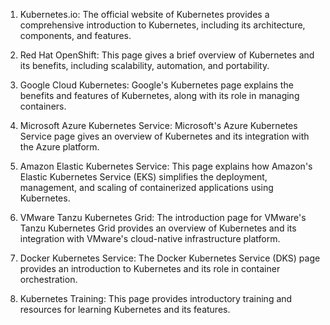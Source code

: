 

1. Kubernetes.io: The official website of Kubernetes provides a comprehensive introduction to Kubernetes, including its architecture, components, and features.

2. Red Hat OpenShift: This page gives a brief overview of Kubernetes and its benefits, including scalability, automation, and portability.

3. Google Cloud Kubernetes: Google's Kubernetes page explains the benefits and features of Kubernetes, along with its role in managing containers.

4. Microsoft Azure Kubernetes Service: Microsoft's Azure Kubernetes Service page gives an overview of Kubernetes and its integration with the Azure platform.

5. Amazon Elastic Kubernetes Service: This page explains how Amazon's Elastic Kubernetes Service (EKS) simplifies the deployment, management, and scaling of containerized applications using Kubernetes.

6. VMware Tanzu Kubernetes Grid: The introduction page for VMware's Tanzu Kubernetes Grid provides an overview of Kubernetes and its integration with VMware's cloud-native infrastructure platform.

7. Docker Kubernetes Service: The Docker Kubernetes Service (DKS) page provides an introduction to Kubernetes and its role in container orchestration.

8. Kubernetes Training: This page provides introductory training and resources for learning Kubernetes and its features.